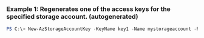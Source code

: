 ### Example 1: Regenerates one of the access keys for the specified storage account. (autogenerated)
```powershell
PS C:\> New-AzStorageAccountKey -KeyName key1 -Name mystorageaccount -ResourceGroupName MyResourceGroup
```


